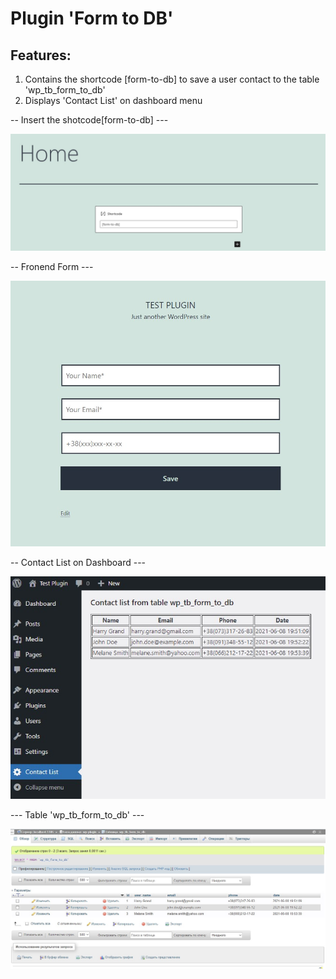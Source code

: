 # Plugin 'Form to DB'
## Features:
1. Contains the shortcode [form-to-db]  to save a user contact to the table 'wp_tb_form_to_db'
2. Displays 'Contact List' on dashboard menu

-- Insert the shotcode[form-to-db] ---

![Screenshopt IK Widget Plugin](./img/insert_shortcode.jpg)

-- Fronend Form ---

![Screenshopt IK Widget Plugin](./img/front-end.jpg)

-- Contact List on Dashboard ---

![Screenshopt IK Widget Plugin](./img/contact_list.jpg)

--- Table 'wp_tb_form_to_db' ---

![Screenshopt IK Widget Plugin](./img/table_wp_db.jpg)